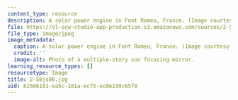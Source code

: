 ```yaml
---
content_type: resource
description: A solar power engine in Font Romeu, France. (Image courtesy of Wikipedia.)
file: https://ol-ocw-studio-app-production.s3.amazonaws.com/courses/2-58j-radiative-transfer-spring-2006/82566101ea5c181aecf5ec0e199c65f0_2-58js06.jpg
file_type: image/jpeg
image_metadata:
  caption: A solar power engine in Font Romeu, France. (Image courtesy of [Wikipedia](http://en.wikipedia.org/wiki/Main_Page).)
  credit: ''
  image-alt: Photo of a multiple-story sun focusing mirror.
learning_resource_types: []
resourcetype: Image
title: 2-58js06.jpg
uid: 82566101-ea5c-181a-ecf5-ec0e199c65f0
---
```

